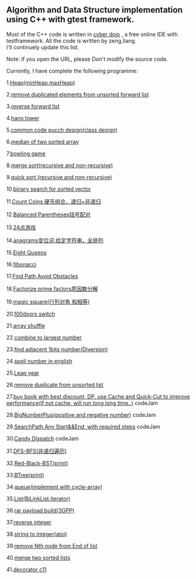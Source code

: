  ## Algorithm and Data Structure implementation using C++ with gtest framework.
 
 Most of the C++ code is written in [cyber dojo](http://www.cyber-dojo.org) , a free online IDE with testframework. All the code is  written by zeng,liang.  
 I'll continuely update this list.
 
  Note: if you open the URL, please Don't modify the source code.
 
 Currently, I have complete the following programme:
 

 1.[Heap(minHeap,maxHeap)](http://www.cyber-dojo.org/kata/edit/3EEE4CBBC3?avatar=turtle)
 
 2.[remove duplicated elements from unsorted forward list](http://www.cyber-dojo.org/kata/edit/F115685DBC?avatar=jellyfish)
 
 3.[reverse forward list](http://www.cyber-dojo.org/kata/edit/9405BE8673?avatar=kangaroo)
 
 4.[hano tower]( http://www.cyber-dojo.org/kata/edit/8B5E4EF5E6?avatar=ostrich)
 
 5.[common code pucch design(class design)](  http://www.cyber-dojo.org/kata/edit/23057B90DF?avatar=lion)
 
 6.[median of two sorted array](  http://www.cyber-dojo.org/kata/edit/C86CA72338?avatar=gopher)
 
 7.[bowling game](   http://cyber-dojo.org/kata/edit/337C5BC2C9?avatar=ostrich)
 
 8.[merge sort(recursive and non-recursive)]( http://www.cyber-dojo.org/kata/edit/4E83487C30?avatar=ray) 
 
 9.[quick sort (recursive and non-recursive)](  http://www.cyber-dojo.org/kata/edit/95555C4F5A?avatar=seal )
 
 10.[binary search for sorted vector]( http://www.cyber-dojo.org/kata/edit/54403B2B1A?avatar=penguin)
 
 11.[Count Coins 硬币组合，递归+非递归 ]( http://www.cyber-dojo.org/kata/edit/56A76507E2?avatar=alligator)
 
 12.[Balanced Parentheses括号配对]( http://www.cyber-dojo.org/kata/edit/EFC4D1BBB0?avatar=ray) 
 
 13.[24点游戏]( http://www.cyber-dojo.org/kata/edit/EA0518D02A?avatar=puffin )
 
 14.[anagrams变位词,给定字符串，全排列](http://www.cyber-dojo.org/kata/edit/8BC2B9BF64?avatar=vulture)

 15.[Eight Queens]( http://www.cyber-dojo.org/kata/edit/4BAABD6B55?avatar=panda)
 
 16.[fibonacci](  http://www.cyber-dojo.org/kata/edit/B1ABF0E956?avatar=snake)
 
 17.[Find Path Avoid Obstacles]( http://www.cyber-dojo.org/kata/edit/9436CD7F39?avatar=peacock)
 
 18.[Factorize prime factors质因数分解](  http://www.cyber-dojo.org/kata/edit/02F1E2DDCE?avatar=ostrich)
 
 19.[magic square(行列对角 和相等)](http://www.cyber-dojo.org/kata/edit/E51905E8A1?avatar=eagle)
 
 20.[100doors switch]( http://www.cyber-dojo.org/kata/edit/8135892EB1?avatar=lion)

 21.[array shuffle]( http://www.cyber-dojo.org/kata/edit/79733EA557?avatar=whale)
 
 22.[combine to largest number](  http://www.cyber-dojo.org/kata/edit/E8BE814637?avatar=hummingbird )
 
 23.[find adjacent 1bits number(Diversion)]( http://www.cyber-dojo.org/kata/edit/6801135364?avatar=panda )
 
 24.[spell number in english]( http://www.cyber-dojo.org/kata/edit/FC82690842?avatar=eagle) 
 
 25.[Leap year]( http://www.cyber-dojo.org/kata/edit/1927987491?avatar=ray)
 
 26.[remove duplicate from unsorted list]( http://www.cyber-dojo.org/kata/edit/F00D0FBB1B?avatar=lizard)
 
 27.[buy book with best discount, DP. use Cache and Quick-Cut to improve performance(if not cache, will run long long time..)](  http://www.cyber-dojo.org/kata/edit/28325E5432?avatar=dolphin )  codeJam
 
 28.[BigNumberPlus(positive and negative number)]( http://www.cyber-dojo.org/kata/edit/31F00976B8?avatar=ray ) codeJam
 
 29.[SearchPath Any Start&&End, with required steps]( http://www.cyber-dojo.org/kata/edit/ABECD4FE8A?avatar=flamingo) codeJam
 
 30.[Candy Dispatch]( http://www.cyber-dojo.org/kata/edit/1BCD5F1393?avatar=koala)  codeJam
 
 31.[DFS-BFS(非递归遍历)](http://www.cyber-dojo.org/kata/edit/68A61E8DFB?avatar=vulture)
 
 32.[Red-Black-BST(print)]( http://www.cyber-dojo.org/kata/edit/A40C923CAD?avatar=squid)

 33.[BTree(print)](  http://www.cyber-dojo.org/kata/edit/8C3907844A?avatar=lizard)
 
 34.[queue(implement with cycle-array) ](  http://www.cyber-dojo.org/kata/edit/8A351A8F54?avatar=peacock)

 35.[List(BiLinkList,iterator)](   http://www.cyber-dojo.org/kata/edit/FC6EDD4E37?avatar=koala)
 
 36.[rar payload build(3GPP)](  http://www.cyber-dojo.org/kata/edit/AF95025292?avatar=starfish )
 
 37.[reverse integer](  http://www.cyber-dojo.org/kata/edit/0DA6F44F7E?avatar=raccoon)
 
 38.[string to integer(atoi)](  http://www.cyber-dojo.org/kata/edit/B2FF96870E?avatar=toucan)
 
 39.[remove Nth node from End of list](  http://www.cyber-dojo.org/kata/edit/55CF4A40BA?avatar=crab)

 40.[merge two sorted lists]( http://www.cyber-dojo.org/kata/edit/5A7866742F?avatar=heron)
 
 41.[decorator c11](http://www.cyber-dojo.org/kata/edit/2C5DFC5F1B?avatar=eagle)
 
 
